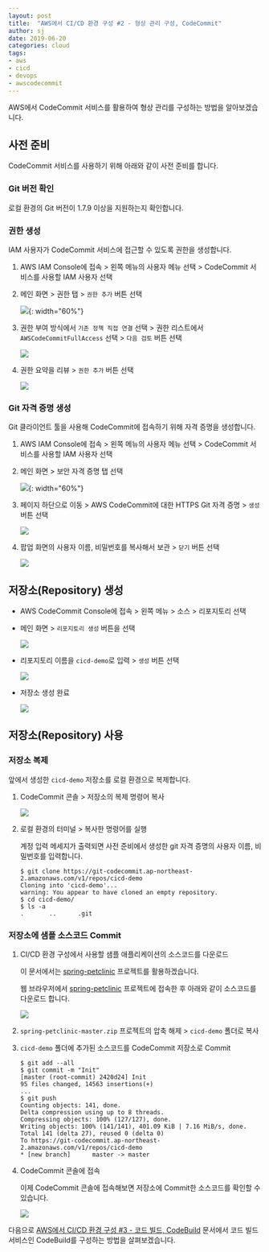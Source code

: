 ```yaml
---
layout: post
title:  "AWS에서 CI/CD 환경 구성 #2 - 형상 관리 구성, CodeCommit"
author: sj
date: 2019-06-20
categories: cloud
tags:
- aws
- cicd
- devops
- awscodecommit
---
```


AWS에서 CodeCommit 서비스를 활용하여 형상 관리를 구성하는 방법을 알아보겠습니다.

## 사전 준비

CodeCommit 서비스를 사용하기 위해 아래와 같이 사전 준비를 합니다.

### Git 버전 확인

로컬 환경의 Git 버전이 1.7.9 이상을 지원하는지 확인합니다.

### 권한 생성

IAM 사용자가 CodeCommit 서비스에 접근할 수 있도록 권한을 생성합니다.

1. AWS IAM Console에 접속 > 왼쪽 메뉴의 사용자 메뉴 선택 > CodeCommit 서비스를 사용할 IAM 사용자 선택

2. 메인 화면 > 권한 탭 > `권한 추가` 버튼 선택

    ![](/blog/assets/images/cloud/aws/cicd/aws-cicd02-06.png){: width="60%"}

3. 권한 부여 방식에서 `기존 정책 직접 연결` 선택 > 권한 리스트에서 `AWSCodeCommitFullAccess` 선택 > `다음 검토` 버튼 선택

    ![](/blog/assets/images/cloud/aws/cicd/aws-cicd02-07.png)

4. 권한 요약을 리뷰 > `권한 추가` 버튼 선택

    ![](/blog/assets/images/cloud/aws/cicd/aws-cicd02-08.png)

### Git 자격 증명 생성

Git 클라이언트 툴을 사용해 CodeCommit에 접속하기 위해 자격 증명을 생성합니다.

1. AWS IAM Console에 접속 > 왼쪽 메뉴의 사용자 메뉴 선택 > CodeCommit 서비스를 사용할 IAM 사용자 선택

2. 메인 화면 > 보안 자격 증명 탭 선택

    ![](/blog/assets/images/cloud/aws/cicd/aws-cicd02-09.png){: width="60%"}

3. 페이지 하단으로 이동 > AWS CodeCommit에 대한 HTTPS Git 자격 증명 > `생성` 버튼 선택

    ![](/blog/assets/images/cloud/aws/cicd/aws-cicd02-10.png)

4. 팝업 화면의 사용자 이름, 비밀번호를 복사해서 보관 > `닫기` 버튼 선택

    ![](/blog/assets/images/cloud/aws/cicd/aws-cicd02-11.png)

## 저장소(Repository) 생성

- AWS CodeCommit Console에 접속 > 왼쪽 메뉴 > 소스 > 리포지토리 선택

- 메인 화면 > `리포지토리 생성` 버튼을 선택

    ![](/blog/assets/images/cloud/aws/cicd/aws-cicd02-02.png)

- 리포지토리 이름을 `cicd-demo`로 입력 > `생성` 버튼 선택

    ![](/blog/assets/images/cloud/aws/cicd/aws-cicd02-03.png)

- 저장소 생성 완료

    ![](/blog/assets/images/cloud/aws/cicd/aws-cicd02-04.png)

## 저장소(Repository) 사용

### 저장소 복제

앞에서 생성한 `cicd-demo` 저장소를 로컬 환경으로 복제합니다.

1. CodeCommit 콘솔 > 저장소의 복제 명령어 복사

    ![](/blog/assets/images/cloud/aws/cicd/aws-cicd02-12.png)

2. 로컬 환경의 터미널 > 복사한 명령어를 실행

    계정 입력 메세지가 출력되면 사전 준비에서 생성한 git 자격 증명의 사용자 이름, 비밀번호를 입력합니다.

    ```
    $ git clone https://git-codecommit.ap-northeast-2.amazonaws.com/v1/repos/cicd-demo
    Cloning into 'cicd-demo'...
    warning: You appear to have cloned an empty repository.
    $ cd cicd-demo/
    $ ls -a
    .       ..      .git
    ```

### 저장소에 샘플 소스코드 Commit

1. CI/CD 환경 구성에서 사용할 샘플 애플리케이션의 소스코드를 다운로드

    이 문서에서는 [spring-petclinic](https://github.com/spring-projects/spring-petclinic) 프로젝트를 활용하겠습니다.

    웹 브라우저에서 [spring-petclinic](https://github.com/spring-projects/spring-petclinic) 프로젝트에 접속한 후 아래와 같이 소스코드를 다운로드 합니다.

    ![](/blog/assets/images/cloud/aws/cicd/aws-cicd02-13.png)

2. `spring-petclinic-master.zip` 프로젝트의 압축 해제 > `cicd-demo` 폴더로 복사

3. `cicd-demo` 폴더에 추가된 소스코드를 CodeCommit 저장소로 Commit

    ```
    $ git add --all
    $ git commit -m "Init"
    [master (root-commit) 2420d24] Init
    95 files changed, 14563 insertions(+)
    ...
    $ git push
    Counting objects: 141, done.
    Delta compression using up to 8 threads.
    Compressing objects: 100% (127/127), done.
    Writing objects: 100% (141/141), 401.09 KiB | 7.16 MiB/s, done.
    Total 141 (delta 27), reused 0 (delta 0)
    To https://git-codecommit.ap-northeast-2.amazonaws.com/v1/repos/cicd-demo
    * [new branch]      master -> master
    ```

4. CodeCommit 콘솔에 접속

    이제 CodeCommit 콘솔에 접속해보면 저장소에 Commit한 소스코드를 확인할 수 있습니다.

    ![](/blog/assets/images/cloud/aws/cicd/aws-cicd02-14.png)

다음으로 [AWS에서 CI/CD 환경 구성 #3 - 코드 빌드, CodeBuild](/blog/cloud/2019/06/21/aws-cicd03.html)
문서에서 코드 빌드 서비스인 CodeBuild를 구성하는 방법을 살펴보겠습니다.